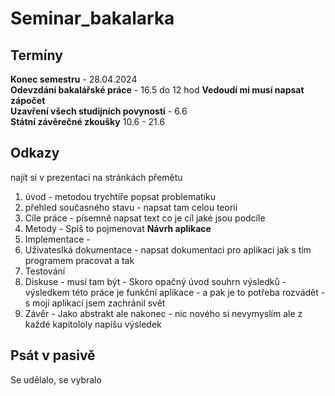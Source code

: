 # Seminar_bakalarka


## Termíny
**Konec semestru** - 28.04.2024  
**Odevzdání bakalářské práce** - 16.5 do 12 hod **Vedoudí mi musí napsat zápočet**   
**Uzavření všech studijních povyností** - 6.6  
**Státní závěrečné zkoušky** 10.6 - 21.6  


## Odkazy
najít si v prezentaci na stránkách přemětu

1. úvod - metodou trychtíře popsat problematiku    
2. přehled současného stavu - napsat tam celou teorii  
3. Cíle práce - písemně napsat text co je cíl jaké jsou podcíle  
4. Metody - Spíš to pojmenovat **Návrh aplikace**  
5. Implementace -   
6. Uživateslká dokumentace - napsat dokumentaci pro aplikaci jak s tím programem pracovat a tak  
7. Testování  
8. Diskuse - musí tam být - Skoro opačný úvod souhrn výsledků - výsledkem této práce je funkční aplikace - a pak je to potřeba rozvádět - s mojí aplikací jsem zachránil svět  
9. Závěr - Jako abstrakt ale nakonec - nic nového si nevymyslím ale z každé kapitololy napíšu výsledek 


## Psát v pasivě
Se udělalo, se vybralo





